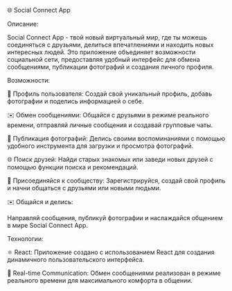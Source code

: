 🌐 Social Connect App

Описание:

Social Connect App - твой новый виртуальный мир, где ты можешь соединяться с друзьями, делиться впечатлениями и находить новых интересных людей. Это приложение объединяет возможности социальной сети, предоставляя удобный интерфейс для обмена сообщениями, публикации фотографий и создания личного профиля.

Возможности:

📱 Профиль пользователя: Создай свой уникальный профиль, добавь фотографии и поделись информацией о себе.

✉️ Обмен сообщениями: Общайся с друзьями в режиме реального времени, отправляй личные сообщения и создавай групповые чаты.

📸 Публикация фотографий: Делись своими воспоминаниями с помощью удобного инструмента для загрузки и просмотра фотографий.

🌐 Поиск друзей: Найди старых знакомых или заведи новых друзей с помощью функции поиска и рекомендаций.

🤝 Присоединяйся к сообществу:
Зарегистрируйся, создай свой профиль и начни общаться с друзьями или новыми людьми.

✉️ Общайся и делись:

Направляй сообщения, публикуй фотографии и наслаждайся общением в мире Social Connect App.

Технологии:

⚛️ React: Приложение создано с использованием React для создания динамичного пользовательского интерфейса.

📡 Real-time Communication: Обмен сообщениями реализован в режиме реального времени для максимального комфорта в общении.
